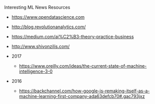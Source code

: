 Interesting ML News Resources


* https://www.opendatascience.com
* http://blog.revolutionanalytics.com/
* https://medium.com/ai%C2%B3-theory-practice-business
* http://www.shivonzilis.com/


* 2017
  * https://www.oreilly.com/ideas/the-current-state-of-machine-intelligence-3-0

* 2016
  * https://backchannel.com/how-google-is-remaking-itself-as-a-machine-learning-first-company-ada63defcb70#.gac793jxz
